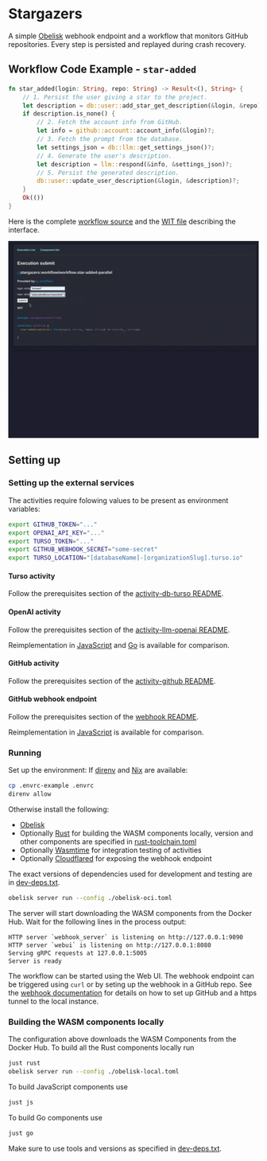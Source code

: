 # Stargazers

A simple [Obelisk](https://github.com/obeli-sk/obelisk) webhook endpoint and a workflow
that monitors GitHub repositories. Every step is persisted and replayed during crash recovery.

## Workflow Code Example - `star-added`

```rust
fn star_added(login: String, repo: String) -> Result<(), String> {
    // 1. Persist the user giving a star to the project.
    let description = db::user::add_star_get_description(&login, &repo)?;
    if description.is_none() {
        // 2. Fetch the account info from GitHub.
        let info = github::account::account_info(&login)?;
        // 3. Fetch the prompt from the database.
        let settings_json = db::llm::get_settings_json()?;
        // 4. Generate the user's description.
        let description = llm::respond(&info, &settings_json)?;
        // 5. Persist the generated description.
        db::user::update_user_description(&login, &description)?;
    }
    Ok(())
}
```

Here is the complete [workflow source](./workflow/src/lib.rs) and the
[WIT file](./workflow/interface/workflow.wit) describing the interface.

[![Watch the Demo Video](assets/images/screencast.gif)](https://obeli.sk/screencast.webm)

## Setting up

### Setting up the external services
The activities require folowing values to be present as environment variables:
```sh
export GITHUB_TOKEN="..."
export OPENAI_API_KEY="..."
export TURSO_TOKEN="..."
export GITHUB_WEBHOOK_SECRET="some-secret"
export TURSO_LOCATION="[databaseName]-[organizationSlug].turso.io"
```

#### Turso activity
Follow the prerequisites section of the [activity-db-turso README](./activity/db/turso/README.md).

#### OpenAI activity
Follow the prerequisites section of the [activity-llm-openai README](./activity/llm/openai/README.md).

Reimplementation in [JavaScript](./activity/llm/openai-js/) and [Go](./activity/llm/openai-go/) is available for comparison.

#### GitHub activity
Follow the prerequisites section of the [activity-github README](./activity/github/README.md).

#### GitHub webhook endpoint
Follow the prerequisites section of the [webhook README](./webhook//README.md).

Reimplementation in [JavaScript](./activity/llm/openai-js/) is available for comparison.

### Running

Set up the environment:
If [direnv](https://github.com/direnv/direnv) and [Nix](https://nixos.org/) are available:
```sh
cp .envrc-example .envrc
direnv allow
```
Otherwise install the following:
* [Obelisk](https://github.com/obeli-sk/obelisk)
* Optionally [Rust](https://rustup.rs/) for building the WASM components locally, version and other components are specified in [rust-toolchain.toml](./rust-toolchain.toml)
* Optionally [Wasmtime](https://wasmtime.dev/) for integration testing of activities
* Optionally [Cloudflared](https://github.com/cloudflare/cloudflared) for exposing the webhook endpoint

The exact versions of dependencies used for development and testing are in [dev-deps.txt](./dev-deps.txt).

```sh
obelisk server run --config ./obelisk-oci.toml
```

The server will start downloading the WASM components from the Docker Hub. Wait for the following
lines in the process output:

```log
HTTP server `webhook_server` is listening on http://127.0.0.1:9090
HTTP server `webui` is listening on http://127.0.0.1:8080
Serving gRPC requests at 127.0.0.1:5005
Server is ready
```

The workflow can be started using the Web UI.
The webhook endpoint can be triggered using `curl` or by seting up the webhook
in a GitHub repo. See the [webhook documentation](webhook/README.md) for details
on how to set up GitHub and a https tunnel to the local instance.

### Building the WASM components locally
The configuration above downloads the WASM Components from the Docker Hub.
To build all the Rust components locally run
```sh
just rust
obelisk server run --config ./obelisk-local.toml
```

To build JavaScript components use
```sh
just js
```

To build Go components use
```sh
just go
```

Make sure to use tools and versions as specified in [dev-deps.txt](./dev-deps.txt).
